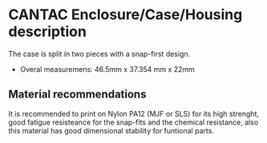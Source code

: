 # CANTAC Enclosure/Case/Housing description

The case is split in two pieces with a snap-first design.

- Overal measuremens: 46.5mm x 37.354 mm x 22mm

## Material recommendations

It is recommended to print on Nylon PA12 (MJF or SLS) for its high strenght, good fatigue resisteance for the snap-fits and the chemical resistance, also this material has good dimensional stability for funtional parts.